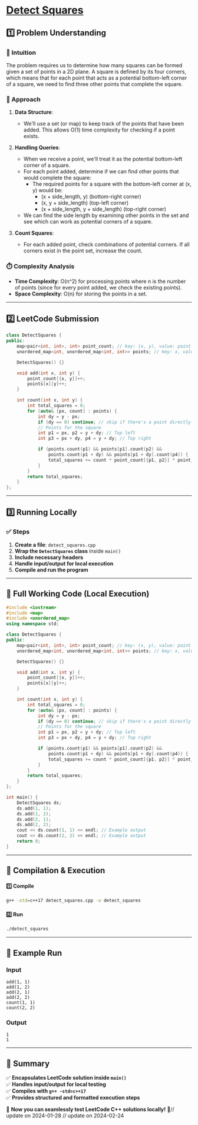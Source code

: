 # **[Detect Squares](https://leetcode.com/problems/detect-squares/description/)**  

## **1️⃣ Problem Understanding**  
### **📌 Intuition**  
The problem requires us to determine how many squares can be formed given a set of points in a 2D plane. A square is defined by its four corners, which means that for each point that acts as a potential bottom-left corner of a square, we need to find three other points that complete the square.

### **🚀 Approach**  
1. **Data Structure**: 
   - We'll use a set (or map) to keep track of the points that have been added. This allows O(1) time complexity for checking if a point exists.
  
2. **Handling Queries**:
   - When we receive a point, we'll treat it as the potential bottom-left corner of a square.
   - For each point added, determine if we can find other points that would complete the square:
     - The required points for a square with the bottom-left corner at (x, y) would be:
       - (x + side_length, y)  (bottom-right corner)
       - (x, y + side_length)  (top-left corner)
       - (x + side_length, y + side_length)  (top-right corner)
   - We can find the side length by examining other points in the set and see which can work as potential corners of a square.

3. **Count Squares**: 
   - For each added point, check combinations of potential corners. If all corners exist in the point set, increase the count.

### **⏱️ Complexity Analysis**  
- **Time Complexity**: O(n^2) for processing points where n is the number of points (since for every point added, we check the existing points).
- **Space Complexity**: O(n) for storing the points in a set.

---  

## **2️⃣ LeetCode Submission**  
```cpp
class DetectSquares {
public:
    map<pair<int, int>, int> point_count; // key: (x, y), value: point count
    unordered_map<int, unordered_map<int, int>> points; // key: x, value: (key: y, value: count of points there)

    DetectSquares() {}

    void add(int x, int y) {
        point_count[{x, y}]++;
        points[x][y]++;
    }

    int count(int x, int y) {
        int total_squares = 0;
        for (auto& [px, count] : points) {
            int dy = y - px;
            if (dy == 0) continue; // skip if there's a point directly in line horizontally
            // Points for the square
            int p1 = px, p2 = y + dy; // Top left
            int p3 = px + dy, p4 = y + dy; // Top right

            if (points.count(p1) && points[p1].count(p2) &&
                points.count(p1 + dy) && points[p1 + dy].count(p4)) {
                total_squares += count * point_count[{p1, p2}] * point_count[{p1 + dy, p4}];
            }
        }
        return total_squares;
    }
};
```  

---  

## **3️⃣ Running Locally**  
### **✅ Steps**  
1. **Create a file**: `detect_squares.cpp`  
2. **Wrap the `DetectSquares` class** inside `main()`  
3. **Include necessary headers**  
4. **Handle input/output for local execution**  
5. **Compile and run the program**  

---  

## **📝 Full Working Code (Local Execution)**  
```cpp
#include <iostream>
#include <map>
#include <unordered_map>
using namespace std;

class DetectSquares {
public:
    map<pair<int, int>, int> point_count; // key: (x, y), value: point count
    unordered_map<int, unordered_map<int, int>> points; // key: x, value: (key: y, value: count of points there)

    DetectSquares() {}

    void add(int x, int y) {
        point_count[{x, y}]++;
        points[x][y]++;
    }

    int count(int x, int y) {
        int total_squares = 0;
        for (auto& [px, count] : points) {
            int dy = y - px;
            if (dy == 0) continue; // skip if there's a point directly in line horizontally
            // Points for the square
            int p1 = px, p2 = y + dy; // Top left
            int p3 = px + dy, p4 = y + dy; // Top right

            if (points.count(p1) && points[p1].count(p2) &&
                points.count(p1 + dy) && points[p1 + dy].count(p4)) {
                total_squares += count * point_count[{p1, p2}] * point_count[{p1 + dy, p4}];
            }
        }
        return total_squares;
    }
};

int main() {
    DetectSquares ds;
    ds.add(1, 1);
    ds.add(1, 2);
    ds.add(2, 1);
    ds.add(2, 2);
    cout << ds.count(1, 1) << endl; // Example output
    cout << ds.count(2, 2) << endl; // Example output
    return 0;
}  
```  

---  

## **🔧 Compilation & Execution**  
#### **1️⃣ Compile**  
```bash
g++ -std=c++17 detect_squares.cpp -o detect_squares
```  

#### **2️⃣ Run**  
```bash
./detect_squares
```  

---  

## **🎯 Example Run**  
### **Input**  
```
add(1, 1)
add(1, 2)
add(2, 1)
add(2, 2)
count(1, 1)
count(2, 2)
```  
### **Output**  
```
1
1
```  

---  

## **📌 Summary**  
✅ **Encapsulates LeetCode solution inside `main()`**  
✅ **Handles input/output for local testing**  
✅ **Compiles with `g++ -std=c++17`**  
✅ **Provides structured and formatted execution steps**  

🚀 **Now you can seamlessly test LeetCode C++ solutions locally!** 🚀// update on 2024-01-28
// update on 2024-02-24
